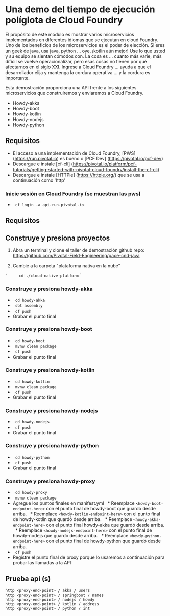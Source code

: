 # Una demo del tiempo de ejecución políglota de Cloud Foundry

El propósito de este módulo es mostrar varios microservicios implementados en diferentes idiomas que se ejecutan en cloud Foundry. Uno de los beneficios de los microservicios es el poder de elección. Si eres un geek de java, usa java, python ... oye, ¡kotlin aún mejor! Use lo que usted y su equipo se sientan cómodos con. La cosa es ... cuanto más varíe, más difícil se vuelve operacionalizar, pero esas cosas no tienen por qué afectarnos en el siglo XXI. Ingrese a Cloud Foundry ... ayuda a que el desarrollador elija y mantenga la cordura operativa ... y la cordura es importante.

Esta demostración proporciona una API frente a los siguientes microservicios que construiremos y enviaremos a Cloud Foundry.

* Howdy-akka
* Howdy-boot
* Howdy-kotlin
* Howdy-nodejs
* Howdy-python

## Requisitos

* El acceso a una implementación de Cloud Foundry, [PWS] (https://run.pivotal.io) es bueno o [PCF Dev] (https://pivotal.io/pcf-dev)
* Descargue e instale [cf-cli] (https://pivotal.io/platform/pcf-tutorials/getting-started-with-pivotal-cloud-foundry/install-the-cf-cli)
* Descargue e instale [HTTPie] (https://httpie.org/) que se usa a continuación como 'http'

### Inicie sesión en Cloud Foundry (se muestran las pws)

* `` cf login -a api.run.pivotal.io``

## Requisitos

## Construye y presiona proyectos

1. Abra un terminal y clone el taller de demostración github repo: <https://github.com/Pivotal-Field-Engineering/pace-cnd-java>

1. Cambie a la carpeta "plataforma nativa en la nube"

`` `
    cd ./cloud-native-platform
`` `

### Construye y presiona howdy-akka

* `` cd howdy-akka``
* `` sbt assembly``
* `` cf push``
* Grabar el punto final

### Construye y presiona howdy-boot

* `` cd howdy-boot``
* `` mvnw clean package``
* `` cf push``
* Grabar el punto final

### Construye y presiona howdy-kotlin

* `` cd howdy-kotlin``
* `` mvnw clean package``
* `` cf push``
* Grabar el punto final

### Construye y presiona howdy-nodejs

* `` cd howdy-nodejs``
* `` cf push``
* Grabar el punto final

### Construye y presiona howdy-python

* `` cd howdy-python``
* `` cf push``
* Grabar el punto final

### Construye y presiona howdy-proxy

* `` cd howdy-proxy``
* `` mvnw clean package``
* Agregue los puntos finales en manifest.yml
  * Reemplace `` <howdy-boot-endpoint-here> `` con el punto final de howdy-boot que guardó desde arriba.
  * Reemplace `` <howdy-kotlin-endpoint-here> `` con el punto final de howdy-kotlin que guardó desde arriba.
  * Reemplace `` <howdy-akka-endpoint-here> `` con el punto final howdy-akka que guardó desde arriba.
  * Reemplace `` <howdy-nodejs-endpoint-here> `` con el punto final de howdy-nodejs que guardó desde arriba.
  * Reemplace `` <howdy-python-endpoint-here> `` con el punto final de howdy-python que guardó desde arriba.
* `` cf push``
* Registre el punto final de proxy porque lo usaremos a continuación para probar las llamadas a la API

## Prueba api (s)

```
http <proxy-end-point> / akka / users
http <proxy-end-point> / springboot / names
http <proxy-end-point> / nodejs / howdy
http <proxy-end-point> / kotlin / address
http <proxy-end-point> / python / int
```